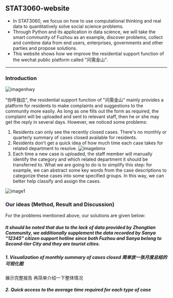 ## STAT3060-website
- In STAT3060, we focus on how to use computational thinking and real data to quantitatively solve social science problems. 
- Through Python and its application in data science, we will take the smart community of Fuzhou as an example, discover problems, collect and combine data from end users, enterprises, governments and other parties and propose solutions. 
- This website shows how we improve the residential support function of the wechat public platform called "问需金山".
<hr>

### Introduction
![imagenhwy](nhwy.jpg)

"你呼我应", the residential support function of "问需金山" mainly provides a platform for residents to make complaints and suggestions to the community more easily. As long as one fills out the form as required, the complaint will be uploaded and sent to relevant staff, then he or she may get the reply in several days.
However, we noticed some problems:
1. Residents can only see the recently closed cases. There's no monthly or quarterly summary of cases closed available for residents. 
2. Residents don't get a quick idea of how much time each case takes for related department to resolve. ![imagebmx](sjbmx.jpg)
3. Each time a new case is uploaded, the staff member will manually identify the category and which related department it should be transferred to. What we are going to do is to simplify this step: for example, we can abstract some key words from the case descriptions to categorize these cases into some specified groups. In this way, we can better help classify and assign the cases. 

![image1](1.jpg)

### Our ideas (Method, Result and Discussion)
For the problems mentioned above, our solutions are given below:

##### It should be noted that due to the lack of data provided by Zhongtian Community, we additionally supplement the data recorded by Sanya "12345" citizen support hotline since both Fuzhou and Sanya belong to Second-tier City and they are tourist cities. 

##### 1. Visualization of monthly summary of cases closed 简单放一张月度总结的可视化图
展示完整报告 再简单介绍一下整体情况


##### 2. Quick access to the average time required for each type of case 

<script src="https://cdn.plot.ly/plotly-latest.min.js"></script>

<div>                            <div id="78ecfcf5-b98f-4bae-80c2-92591dfac6bd" class="plotly-graph-div" style="height:100%; width:100%;"></div>            <script type="text/javascript">                                    window.PLOTLYENV=window.PLOTLYENV || {};                                    if (document.getElementById("78ecfcf5-b98f-4bae-80c2-92591dfac6bd")) {                    Plotly.newPlot(                        "78ecfcf5-b98f-4bae-80c2-92591dfac6bd",                        [{"alignmentgroup":"True","hovertemplate":"category=%{x}<br>average processing time (hours)=%{marker.color}<extra></extra>","legendgroup":"","marker":{"color":[7,6,7,5,10,4,7,4,5,6,2],"coloraxis":"coloraxis","pattern":{"shape":""}},"name":"","offsetgroup":"","orientation":"v","showlegend":false,"textposition":"auto","x":["\u5b89\u5168\u76d1\u7ba1","\u7ecf\u6d4e\u7efc\u5408","\u79d1\u6559\u6587\u536b","\u793e\u4f1a\u7ba1\u7406","\u793e\u4f1a\u6295\u8d44\u670d\u52a1","\u793e\u4f1a\u56e2\u4f53","\u6570\u5b57\u57ce\u7ba1","\u516c\u5b89\u653f\u6cd5","\u516c\u7528\u4e8b\u4e1a","\u5efa\u8bbe\u4ea4\u901a","\u5176\u4ed6"],"xaxis":"x","y":[7,6,7,5,10,4,7,4,5,6,2],"yaxis":"y","type":"bar"}],                        {"barmode":"relative","coloraxis":{"colorbar":{"title":{"text":"average processing time (hours)"}},"colorscale":[[0.0,"#0d0887"],[0.1111111111111111,"#46039f"],[0.2222222222222222,"#7201a8"],[0.3333333333333333,"#9c179e"],[0.4444444444444444,"#bd3786"],[0.5555555555555556,"#d8576b"],[0.6666666666666666,"#ed7953"],[0.7777777777777778,"#fb9f3a"],[0.8888888888888888,"#fdca26"],[1.0,"#f0f921"]]},"legend":{"tracegroupgap":0},"margin":{"t":60},"template":{"data":{"barpolar":[{"marker":{"line":{"color":"#E5ECF6","width":0.5},"pattern":{"fillmode":"overlay","size":10,"solidity":0.2}},"type":"barpolar"}],"bar":[{"error_x":{"color":"#2a3f5f"},"error_y":{"color":"#2a3f5f"},"marker":{"line":{"color":"#E5ECF6","width":0.5},"pattern":{"fillmode":"overlay","size":10,"solidity":0.2}},"type":"bar"}],"carpet":[{"aaxis":{"endlinecolor":"#2a3f5f","gridcolor":"white","linecolor":"white","minorgridcolor":"white","startlinecolor":"#2a3f5f"},"baxis":{"endlinecolor":"#2a3f5f","gridcolor":"white","linecolor":"white","minorgridcolor":"white","startlinecolor":"#2a3f5f"},"type":"carpet"}],"choropleth":[{"colorbar":{"outlinewidth":0,"ticks":""},"type":"choropleth"}],"contourcarpet":[{"colorbar":{"outlinewidth":0,"ticks":""},"type":"contourcarpet"}],"contour":[{"colorbar":{"outlinewidth":0,"ticks":""},"colorscale":[[0.0,"#0d0887"],[0.1111111111111111,"#46039f"],[0.2222222222222222,"#7201a8"],[0.3333333333333333,"#9c179e"],[0.4444444444444444,"#bd3786"],[0.5555555555555556,"#d8576b"],[0.6666666666666666,"#ed7953"],[0.7777777777777778,"#fb9f3a"],[0.8888888888888888,"#fdca26"],[1.0,"#f0f921"]],"type":"contour"}],"heatmapgl":[{"colorbar":{"outlinewidth":0,"ticks":""},"colorscale":[[0.0,"#0d0887"],[0.1111111111111111,"#46039f"],[0.2222222222222222,"#7201a8"],[0.3333333333333333,"#9c179e"],[0.4444444444444444,"#bd3786"],[0.5555555555555556,"#d8576b"],[0.6666666666666666,"#ed7953"],[0.7777777777777778,"#fb9f3a"],[0.8888888888888888,"#fdca26"],[1.0,"#f0f921"]],"type":"heatmapgl"}],"heatmap":[{"colorbar":{"outlinewidth":0,"ticks":""},"colorscale":[[0.0,"#0d0887"],[0.1111111111111111,"#46039f"],[0.2222222222222222,"#7201a8"],[0.3333333333333333,"#9c179e"],[0.4444444444444444,"#bd3786"],[0.5555555555555556,"#d8576b"],[0.6666666666666666,"#ed7953"],[0.7777777777777778,"#fb9f3a"],[0.8888888888888888,"#fdca26"],[1.0,"#f0f921"]],"type":"heatmap"}],"histogram2dcontour":[{"colorbar":{"outlinewidth":0,"ticks":""},"colorscale":[[0.0,"#0d0887"],[0.1111111111111111,"#46039f"],[0.2222222222222222,"#7201a8"],[0.3333333333333333,"#9c179e"],[0.4444444444444444,"#bd3786"],[0.5555555555555556,"#d8576b"],[0.6666666666666666,"#ed7953"],[0.7777777777777778,"#fb9f3a"],[0.8888888888888888,"#fdca26"],[1.0,"#f0f921"]],"type":"histogram2dcontour"}],"histogram2d":[{"colorbar":{"outlinewidth":0,"ticks":""},"colorscale":[[0.0,"#0d0887"],[0.1111111111111111,"#46039f"],[0.2222222222222222,"#7201a8"],[0.3333333333333333,"#9c179e"],[0.4444444444444444,"#bd3786"],[0.5555555555555556,"#d8576b"],[0.6666666666666666,"#ed7953"],[0.7777777777777778,"#fb9f3a"],[0.8888888888888888,"#fdca26"],[1.0,"#f0f921"]],"type":"histogram2d"}],"histogram":[{"marker":{"pattern":{"fillmode":"overlay","size":10,"solidity":0.2}},"type":"histogram"}],"mesh3d":[{"colorbar":{"outlinewidth":0,"ticks":""},"type":"mesh3d"}],"parcoords":[{"line":{"colorbar":{"outlinewidth":0,"ticks":""}},"type":"parcoords"}],"pie":[{"automargin":true,"type":"pie"}],"scatter3d":[{"line":{"colorbar":{"outlinewidth":0,"ticks":""}},"marker":{"colorbar":{"outlinewidth":0,"ticks":""}},"type":"scatter3d"}],"scattercarpet":[{"marker":{"colorbar":{"outlinewidth":0,"ticks":""}},"type":"scattercarpet"}],"scattergeo":[{"marker":{"colorbar":{"outlinewidth":0,"ticks":""}},"type":"scattergeo"}],"scattergl":[{"marker":{"colorbar":{"outlinewidth":0,"ticks":""}},"type":"scattergl"}],"scattermapbox":[{"marker":{"colorbar":{"outlinewidth":0,"ticks":""}},"type":"scattermapbox"}],"scatterpolargl":[{"marker":{"colorbar":{"outlinewidth":0,"ticks":""}},"type":"scatterpolargl"}],"scatterpolar":[{"marker":{"colorbar":{"outlinewidth":0,"ticks":""}},"type":"scatterpolar"}],"scatter":[{"fillpattern":{"fillmode":"overlay","size":10,"solidity":0.2},"type":"scatter"}],"scatterternary":[{"marker":{"colorbar":{"outlinewidth":0,"ticks":""}},"type":"scatterternary"}],"surface":[{"colorbar":{"outlinewidth":0,"ticks":""},"colorscale":[[0.0,"#0d0887"],[0.1111111111111111,"#46039f"],[0.2222222222222222,"#7201a8"],[0.3333333333333333,"#9c179e"],[0.4444444444444444,"#bd3786"],[0.5555555555555556,"#d8576b"],[0.6666666666666666,"#ed7953"],[0.7777777777777778,"#fb9f3a"],[0.8888888888888888,"#fdca26"],[1.0,"#f0f921"]],"type":"surface"}],"table":[{"cells":{"fill":{"color":"#EBF0F8"},"line":{"color":"white"}},"header":{"fill":{"color":"#C8D4E3"},"line":{"color":"white"}},"type":"table"}]},"layout":{"annotationdefaults":{"arrowcolor":"#2a3f5f","arrowhead":0,"arrowwidth":1},"autotypenumbers":"strict","coloraxis":{"colorbar":{"outlinewidth":0,"ticks":""}},"colorscale":{"diverging":[[0,"#8e0152"],[0.1,"#c51b7d"],[0.2,"#de77ae"],[0.3,"#f1b6da"],[0.4,"#fde0ef"],[0.5,"#f7f7f7"],[0.6,"#e6f5d0"],[0.7,"#b8e186"],[0.8,"#7fbc41"],[0.9,"#4d9221"],[1,"#276419"]],"sequential":[[0.0,"#0d0887"],[0.1111111111111111,"#46039f"],[0.2222222222222222,"#7201a8"],[0.3333333333333333,"#9c179e"],[0.4444444444444444,"#bd3786"],[0.5555555555555556,"#d8576b"],[0.6666666666666666,"#ed7953"],[0.7777777777777778,"#fb9f3a"],[0.8888888888888888,"#fdca26"],[1.0,"#f0f921"]],"sequentialminus":[[0.0,"#0d0887"],[0.1111111111111111,"#46039f"],[0.2222222222222222,"#7201a8"],[0.3333333333333333,"#9c179e"],[0.4444444444444444,"#bd3786"],[0.5555555555555556,"#d8576b"],[0.6666666666666666,"#ed7953"],[0.7777777777777778,"#fb9f3a"],[0.8888888888888888,"#fdca26"],[1.0,"#f0f921"]]},"colorway":["#636efa","#EF553B","#00cc96","#ab63fa","#FFA15A","#19d3f3","#FF6692","#B6E880","#FF97FF","#FECB52"],"font":{"color":"#2a3f5f"},"geo":{"bgcolor":"white","lakecolor":"white","landcolor":"#E5ECF6","showlakes":true,"showland":true,"subunitcolor":"white"},"hoverlabel":{"align":"left"},"hovermode":"closest","mapbox":{"style":"light"},"paper_bgcolor":"white","plot_bgcolor":"#E5ECF6","polar":{"angularaxis":{"gridcolor":"white","linecolor":"white","ticks":""},"bgcolor":"#E5ECF6","radialaxis":{"gridcolor":"white","linecolor":"white","ticks":""}},"scene":{"xaxis":{"backgroundcolor":"#E5ECF6","gridcolor":"white","gridwidth":2,"linecolor":"white","showbackground":true,"ticks":"","zerolinecolor":"white"},"yaxis":{"backgroundcolor":"#E5ECF6","gridcolor":"white","gridwidth":2,"linecolor":"white","showbackground":true,"ticks":"","zerolinecolor":"white"},"zaxis":{"backgroundcolor":"#E5ECF6","gridcolor":"white","gridwidth":2,"linecolor":"white","showbackground":true,"ticks":"","zerolinecolor":"white"}},"shapedefaults":{"line":{"color":"#2a3f5f"}},"ternary":{"aaxis":{"gridcolor":"white","linecolor":"white","ticks":""},"baxis":{"gridcolor":"white","linecolor":"white","ticks":""},"bgcolor":"#E5ECF6","caxis":{"gridcolor":"white","linecolor":"white","ticks":""}},"title":{"x":0.05},"xaxis":{"automargin":true,"gridcolor":"white","linecolor":"white","ticks":"","title":{"standoff":15},"zerolinecolor":"white","zerolinewidth":2},"yaxis":{"automargin":true,"gridcolor":"white","linecolor":"white","ticks":"","title":{"standoff":15},"zerolinecolor":"white","zerolinewidth":2}}},"title":{"text":"average processing time for different categories in Sanya 12345 (round to hours)"},"xaxis":{"anchor":"y","domain":[0.0,1.0],"title":{"text":"category"}},"yaxis":{"anchor":"x","domain":[0.0,1.0],"title":{"text":"average processing time (hours)"}}},                        {"responsive": true}                    )                };                            </script>        </div>

Because we didn't get the data from Zhongtian Community, we used Sanya's data.

With this function, residents just need to choose the type... click! Getting the average time required, they will have a general idea of how long their complaints will be resolved.

Of course, there's still room for improvement, the current categories are not so clear that can help residents as expected. They might be confused sometimes: 
![imagetime1](wp-data1.jpg)

So a possible solution is that we can make new specified categories for residents. Using keywords such as "rubbish(垃圾)", "parking(停车)", "cube(管道)", etc, to do the classification might have a better effect. 
![imagetime2](wp-data2.jpg)


##### 3. Automatic classification and assignment of cases
For this part, we used machine learning to get the work done. Basically our thought is to identify the importance of each word for each text and the probability that the text belongs to each category, to get the final results.

We first divided the whole content into many word blocks. 

![imagefck](fck.jpg)

Then calculate the TF-IDF value of each block. Here, TF-IDF(Term Frequency-Inverse Document Frequency) is a statistical measure that evaluates how relevant a word is to the content of one case in a collection of cases. This is done by multiplying two metrics: how many times a word appears in one case, and the inverse frequency of the word across a set of . 放图

For more details, please refer to https://monkeylearn.com/blog/what-is-tf-idf/

At next step, MNB(Multinomial Naive Bayes Classifier) plays the critical role. Briefly, with the calculated TF-IDF value, MNB helps us compute the conditional probabilities of occurrence of different events based on the probabilities of occurrence of each individual event. Actually, Naive Bayes classifiers have worked quite well in many real-world situations, famously document classification and spam filtering. They require a small amount of training data to estimate the necessary parameters.

For more details, please refer to https://www.geeksforgeeks.org/naive-bayes-classifiers/

The method is completed, problem comes behind:
放一些图
- When we use Bayes Classifier, if the numbers of training samples of different categories in the classification task vary greatly, i.e., imbalanced datasets, the result will be biased towards large categories. 

  For example, our dataset is imbalanced. If we classify complaint information in “你呼我应” according to the type of incident, we can observe a big difference that "小区管理类" accounts for 63.3% of the total samples, while "消防安全类" only accounts for 2.9%. After calculating the error rate of predicting each category, the error rate of predicting "街面秩序类" is the largest, which is 32.4%. Besides, 81.8% of the wrong predictions are "小区管理类", so this category imbalance has a negative impact on the classification results. (It is worth mentioning that "消防安全类", the category with the smallest percentage, is not the category with the largest error rate, probably because the vocabulary used in the "消防安全类" has great characteristics that clearly distinguish this category from other categories. For future improvement, we can adopt undersampling, oversampling, or changing the model to solve the sample imbalance problem. 

  For more details, please refer to https://www.cnblogs.com/zhangxianrong/p/15214399.html
  
- TF-IDF is not perfect. It only uses word frequency information as a measurement of the importance of feature items in the data set. This results in the inability to correctly reflect the differences between documents of different categories. As we said above, TF-IDF doesn't work well when it comes to unbalanced data. Therefore, we introduce an improved method, FDCD-TF-IDF, based on word frequency distribution and category distribution, proposed by Haoying Wu and Na Yuan from Wuhan University of Technology. The experimental results show that this improved algorithm can "achieve better classification results on both balanced and unbalanced text data sets" (Wu and Yuan 212).

  FDCD-TF-IDF reflects the correlation between the feature items and the categories, and the category information of the feature items, thus solving the limitations of the original TF-IDF algorithm. The flow chart is given below (Wu and Yuan 213).
  
  ![imageflow](flow.jpg)
  
  For more details, please refer to https://doi.org/10.1145/3232116.3232152

- MNB Classifier can be improved as well. Eibe Frank from University of Waikato and Remco R. Bouckaert from Xtal Mountain Information Technology proposed an appropriate correction by "adjusting attribute priors" (Frank and R. Bouckaert 503). With this correction implemented as another data normalization step, they showed that "it can significantly improve the area under the ROC curve" (Frank and R. Bouckaert 503).

  For more details, please refer to https://doi.org/10.1007/11871637_49

### Conclusion
Basically, we proposed three suggestions to the current functions of "你呼我应", two for improving residents' convenience, monthly summary of cases closed and quick access to the average time required for each type of case; one for increasing the work efficiency of community workers, automatic classification and assignment of cases. All three still has a lot to improve, but we hope that currently these three functions can really help a bit.

### Works Cited
1. Frank, Eibe, and Remco R. Bouckaert. "Naive bayes for text classification with unbalanced classes." European Conference on Principles of Data Mining and Knowledge Discovery. Springer, Berlin, Heidelberg, 2006.
2. Wu, Haoying, and Na Yuan. "An Improved TF-IDF algorithm based on word frequency distribution information and category distribution information." Proceedings of the 3rd International Conference on Intelligent Information Processing. 2018.



